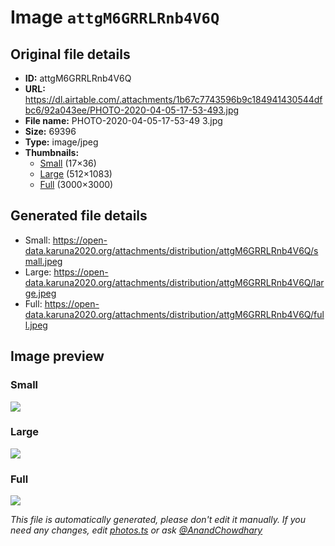 # Image `attgM6GRRLRnb4V6Q`

## Original file details

- **ID:** attgM6GRRLRnb4V6Q
- **URL:** https://dl.airtable.com/.attachments/1b67c7743596b9c184941430544dfbc6/92a043ee/PHOTO-2020-04-05-17-53-493.jpg
- **File name:** PHOTO-2020-04-05-17-53-49 3.jpg
- **Size:** 69396
- **Type:** image/jpeg
- **Thumbnails:**
  - [Small](https://dl.airtable.com/.attachmentThumbnails/9b90ae3dfbccde775a12ce7673838b9e/72278b2c) (17×36)
  - [Large](https://dl.airtable.com/.attachmentThumbnails/9aa8c17a4f00a82f9fbfa1061863cf40/2ed278ea) (512×1083)
  - [Full](https://dl.airtable.com/.attachmentThumbnails/3bec1883eef4b643b2f1a99d9fdf2a92/ac684a41) (3000×3000)

## Generated file details

- Small: https://open-data.karuna2020.org/attachments/distribution/attgM6GRRLRnb4V6Q/small.jpeg
- Large: https://open-data.karuna2020.org/attachments/distribution/attgM6GRRLRnb4V6Q/large.jpeg
- Full: https://open-data.karuna2020.org/attachments/distribution/attgM6GRRLRnb4V6Q/full.jpeg

## Image preview

### Small

![](https://open-data.karuna2020.org/attachments/distribution/attgM6GRRLRnb4V6Q/small.jpeg)

### Large

![](https://open-data.karuna2020.org/attachments/distribution/attgM6GRRLRnb4V6Q/large.jpeg)

### Full

![](https://open-data.karuna2020.org/attachments/distribution/attgM6GRRLRnb4V6Q/full.jpeg)

_This file is automatically generated, please don't edit it manually. If you need any changes, edit [photos.ts](/photos.ts) or ask [@AnandChowdhary](https://github.com/AnandChowdhary)_

